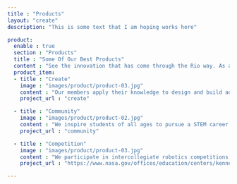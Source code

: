 ```yaml
---
title : "Products"
layout: "create"
description: "This is some text that I am hoping works here"

product:
  enable : true
  section : "Products"
  title : "Some Of Our Best Products"
  content : "See the innovation that has come through the Rio way. As an advancement company, the goal is to continuously find areas to help business push forward. Below you can find the first product available to help you do so."
  product_item:
  - title : "Create"
    image : "images/product/product-03.jpg"
    content : "Our members apply their knowledge to design and build advanced robots, getting hands on experience outside the lecture hall."
    project_url : "create"

  - title : "Community"
    image : "images/product/product-02.jpg"
    content : "We inspire students of all ages to pursue a STEM career through community mentorship. In 2018 - 2019, our team contributed a total of 1,500 hours of community service."
    project_url : "community"

  - title : "Competition"
    image : "images/product/product-03.jpg"
    content : "We participate in intercollegiate robotics competitions, competing against like minded engineering students from all over the country. Currently, we are competitors in the NASA Robotic Mining Competition"
    project_url : "https://www.nasa.gov/offices/education/centers/kennedy/technology/nasarmc.html"

---
```

